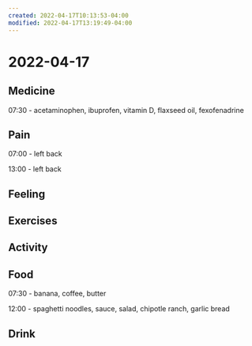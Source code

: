 ```yaml
---
created: 2022-04-17T10:13:53-04:00
modified: 2022-04-17T13:19:49-04:00
---
```


# 2022-04-17

## Medicine

07:30 - acetaminophen, ibuprofen, vitamin D, flaxseed oil, fexofenadrine


## Pain

07:00 - left back

13:00 - left back

## Feeling


## Exercises


## Activity


## Food

07:30 - banana, coffee, butter

12:00 - spaghetti noodles, sauce, salad, chipotle ranch, garlic bread

## Drink
